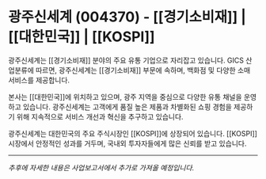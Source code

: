 # 광주신세계 (004370) - [[경기소비재]] | [[대한민국]] | [[KOSPI]]

광주신세계는 [[경기소비재]] 분야의 주요 유통 기업으로 자리잡고 있습니다. GICS 산업분류에 따르면, 광주신세계는 [[경기소비재]] 부문에 속하며, 백화점 및 다양한 소매 서비스를 제공합니다.

본사는 [[대한민국]]에 위치하고 있으며, 광주 지역을 중심으로 다양한 유통 채널을 운영하고 있습니다. 광주신세계는 고객에게 품질 높은 제품과 차별화된 쇼핑 경험을 제공하기 위해 지속적으로 서비스 개선과 혁신을 추구하고 있습니다.

광주신세계는 대한민국의 주요 주식시장인 [[KOSPI]]에 상장되어 있습니다. [[KOSPI]] 시장에서 안정적인 성과를 거두며, 국내외 투자자들에게 많은 신뢰를 받고 있습니다.

---

*추후에 자세한 내용은 사업보고서에서 추가로 가져올 예정입니다.*